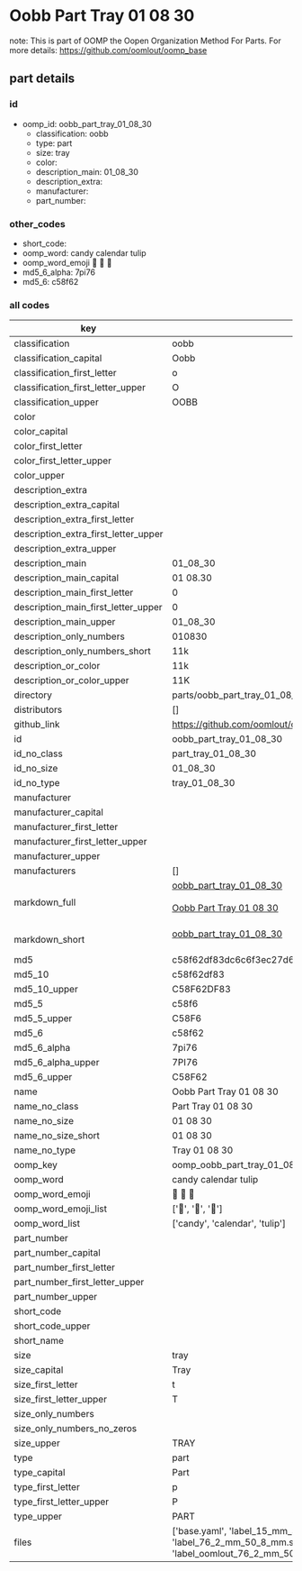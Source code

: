 # Oobb Part Tray 01 08 30  

note: This is part of OOMP the Oopen Organization Method For Parts. For more details: https://github.com/oomlout/oomp_base

##  part details





### id
* oomp_id: oobb_part_tray_01_08_30
  * classification: oobb
  * type: part
  * size: tray
  * color: 
  * description_main: 01_08_30
  * description_extra: 
  * manufacturer: 
  * part_number: 

### other_codes
* short_code: 
* oomp_word: candy calendar tulip
* oomp_word_emoji :candy: :calendar: :tulip:
* md5_6_alpha: 7pi76
* md5_6: c58f62

### all codes 
| key | value |  
| --- | --- |  
| classification | oobb |  
| classification_capital | Oobb |  
| classification_first_letter | o |  
| classification_first_letter_upper | O |  
| classification_upper | OOBB |  
| color |  |  
| color_capital |  |  
| color_first_letter |  |  
| color_first_letter_upper |  |  
| color_upper |  |  
| description_extra |  |  
| description_extra_capital |  |  
| description_extra_first_letter |  |  
| description_extra_first_letter_upper |  |  
| description_extra_upper |  |  
| description_main | 01_08_30 |  
| description_main_capital | 01 08.30 |  
| description_main_first_letter | 0 |  
| description_main_first_letter_upper | 0 |  
| description_main_upper | 01_08_30 |  
| description_only_numbers | 010830 |  
| description_only_numbers_short | 11k |  
| description_or_color | 11k |  
| description_or_color_upper | 11K |  
| directory | parts/oobb_part_tray_01_08_30 |  
| distributors | [] |  
| github_link | https://github.com/oomlout/oomlout_oomp_part_src/tree/main/parts/oobb_part_tray_01_08_30/working |  
| id | oobb_part_tray_01_08_30 |  
| id_no_class | part_tray_01_08_30 |  
| id_no_size | 01_08_30 |  
| id_no_type | tray_01_08_30 |  
| manufacturer |  |  
| manufacturer_capital |  |  
| manufacturer_first_letter |  |  
| manufacturer_first_letter_upper |  |  
| manufacturer_upper |  |  
| manufacturers | [] |  
| markdown_full | [oobb_part_tray_01_08_30](https://github.com/oomlout/oomlout_oomp_part_src/tree/main/parts/oobb_part_tray_01_08_30/working)<br>[](https://github.com/oomlout/oomlout_oomp_part_src/tree/main/parts/oobb_part_tray_01_08_30/working)<br>[Oobb Part Tray 01 08 30](https://github.com/oomlout/oomlout_oomp_part_src/tree/main/parts/oobb_part_tray_01_08_30/working)<br><br> |  
| markdown_short | [oobb_part_tray_01_08_30](https://github.com/oomlout/oomlout_oomp_part_src/tree/main/parts/oobb_part_tray_01_08_30/working)<br><br> |  
| md5 | c58f62df83dc6c6f3ec27d64509c88a7 |  
| md5_10 | c58f62df83 |  
| md5_10_upper | C58F62DF83 |  
| md5_5 | c58f6 |  
| md5_5_upper | C58F6 |  
| md5_6 | c58f62 |  
| md5_6_alpha | 7pi76 |  
| md5_6_alpha_upper | 7PI76 |  
| md5_6_upper | C58F62 |  
| name | Oobb Part Tray 01 08 30 |  
| name_no_class | Part Tray 01 08 30 |  
| name_no_size | 01 08 30 |  
| name_no_size_short | 01 08 30 |  
| name_no_type | Tray 01 08 30 |  
| oomp_key | oomp_oobb_part_tray_01_08_30 |  
| oomp_word | candy calendar tulip |  
| oomp_word_emoji | :candy: :calendar: :tulip: |  
| oomp_word_emoji_list | [':candy:', ':calendar:', ':tulip:'] |  
| oomp_word_list | ['candy', 'calendar', 'tulip'] |  
| part_number |  |  
| part_number_capital |  |  
| part_number_first_letter |  |  
| part_number_first_letter_upper |  |  
| part_number_upper |  |  
| short_code |  |  
| short_code_upper |  |  
| short_name |  |  
| size | tray |  
| size_capital | Tray |  
| size_first_letter | t |  
| size_first_letter_upper | T |  
| size_only_numbers |  |  
| size_only_numbers_no_zeros |  |  
| size_upper | TRAY |  
| type | part |  
| type_capital | Part |  
| type_first_letter | p |  
| type_first_letter_upper | P |  
| type_upper | PART |  
| files | ['base.yaml', 'label_15_mm_30_mm.pdf', 'label_15_mm_30_mm.svg', 'label_76_2_mm_50_8_mm.pdf', 'label_76_2_mm_50_8_mm.svg', 'label_oomlout_76_2_mm_50_8_mm.pdf', 'label_oomlout_76_2_mm_50_8_mm.svg', 'readme.md', 'working.json', 'working.yaml'] |  
